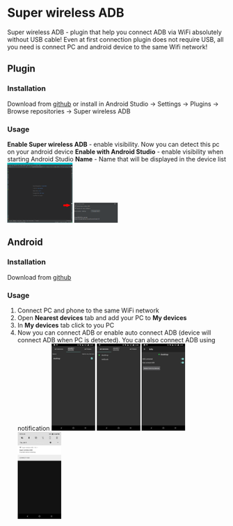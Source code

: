 # Super wireless ADB

Super wireless ADB - plugin that help you connect ADB via WiFi absolutely without USB cable!
Even at first connection plugin does not require USB, all you need is connect PC and android device to the same Wifi network!

## Plugin
### Installation
Download from [github](https://github.com/rpuxa/SuperWirelessAdb/tree/master/DOWNLOAD)
or
install in Android Studio -> Settings -> Plugins -> Browse repositories -> Super wireless ADB
### Usage
**Enable Super wireless ADB** - enable visibility. Now you can detect this pc on your android device
**Enable with Android Studio** - enable visibility when starting Android Studio
**Name** - Name that will be displayed in the device list
<img src="./screenshots/1.png" width="150px"> <img src="./screenshots/2.png" width="100px">

## Android
### Installation
Download from [github](https://github.com/rpuxa/SuperWirelessAdb/tree/master/DOWNLOAD)
### Usage
1. Connect PC and phone to the same WiFi network
2. Open **Nearest devices** tab and add your PC to **My devices**
3. In **My devices** tab click to you PC
4. Now you can connect ADB or enable auto connect ADB (device will connect ADB when PC is detected). You can also connect ADB using notification
<img src="./screenshots/3.png" width="100px"> <img src="./screenshots/4.png" width="100px"> <img src="./screenshots/5.png" width="100px"> <img src="./screenshots/6.png" width="100px">
